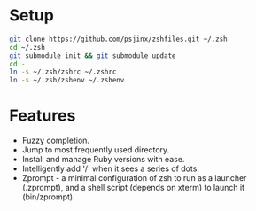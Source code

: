 Setup
=====

```bash
git clone https://github.com/psjinx/zshfiles.git ~/.zsh
cd ~/.zsh
git submodule init && git submodule update
cd -
ln -s ~/.zsh/zshrc ~/.zshrc
ln -s ~/.zsh/zshenv ~/.zshenv
```
Features
========

* Fuzzy completion.
* Jump to most frequently used directory.
* Install and manage Ruby versions with ease.
* Intelligently add '/' when it sees a series of dots.
* Zprompt - a minimal configuration of zsh to run as a launcher (.zprompt), and
  a shell script (depends on xterm) to launch it (bin/zprompt).
